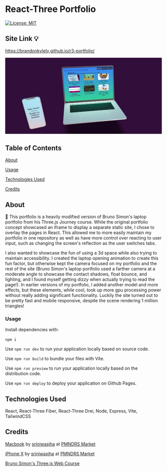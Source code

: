 # React-Three Portfolio

[![License: MIT](https://img.shields.io/badge/License-MIT-yellow.svg)](https://opensource.org/licenses/MIT)

## Site Link 💡

https://brandonkylely.github.io/r3-portfolio/

![Brandon's Portfolio](/public/assets/three-portfolio.jpg)

## Table of Contents

[About](#about)

[Usage](#usage)

[Technologies Used](#technologies-used)

[Credits](#credits)

## About

📖
This portfolio is a heavily modified version of Bruno Simon's laptop portfolio from his Three.js Journey course. While the original portfolio concept showcased an iframe to display a separate static site, I chose to overlay the pages in React. This allowed me to more easily maintain my portfolio in one repository as well as have more control over reacting to user input, such as changing the screen's reflection as the user switches tabs.

I also wanted to showcase the fun of using a 3d space while also trying to maintain accessibility. I created the laptop opening animation to create this fun factor, but otherwise kept the camera focused on my portfolio and the rest of the site (Bruno Simon's laptop portfolio used a farther camera at a moderate angle to showcase the contact shadows, float bounce, and lighting, and I found myself getting dizzy when actually trying to read the page!). In earlier versions of my portfolio, I added another model and more effects, but these elements, while cool, took up more gpu processing power without really adding significant functionality. Luckily the site turned out to be pretty fast and mobile responsive, despite the scene rendering 1 million triangles!

### Usage

Install dependencies with:

```npm i```

Use ```npm run dev``` to run your application locally based on source code.

Use ```npm run build``` to bundle your files with Vite. 

Use ```npm run preview``` to run your application locally based on the distribution code.

Use ```npm run deploy``` to deploy your application on Github Pages.

## Technologies Used

React, React-Three Fiber, React-Three Drei, Node, Express, Vite, TailwindCSS

## Credits

[Macbook](https://market.pmnd.rs/model/macbook) by [sriniwasjha](https://blendswap.com/blend/25911) at [PMNDRS Market](https://market.pmnd.rs/)

[iPhone X](https://market.pmnd.rs/model/iphone-x) by [sriniwasjha](https://blendswap.com/blend/25911) at [PMNDRS Market](https://market.pmnd.rs/)

[Bruno Simon's Three.js Web Course](https://threejs-journey.com/)
